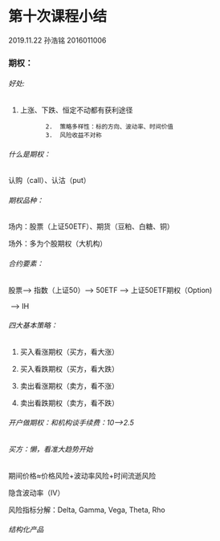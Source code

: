 # 第十次课程小结

2019.11.22  孙浩铭  2016011006

### 期权：

###### 好处:   

1.  上涨、下跌、恒定不动都有获利途径

               2.  策略多样性：标的方向、波动率、时间价值
               3.  风险收益不对称 

###### 什么是期权：

认购（call）、认沽（put）

###### 期权品种：

场内：股票（上证50ETF）、期货（豆粕、白糖、铜）

场外：多为个股期权（大机构）

###### 合约要素：

股票--> 指数（上证50）--> 50ETF --> 上证50ETF期权（Option)

​                                         --> IH

###### 四大基本策略：

1. 买入看涨期权（买方，看大涨）
2. 买入看跌期权（买方，看大跌）
3. 卖出看涨期权（卖方，看不涨）

4. 卖出看跌期权（卖方，看不跌）

###### 开户做期权：和机构谈手续费：10-->2.5

###### 买方：懒，看准大趋势开始

期间价格≈价格风险+波动率风险+时间流逝风险

隐含波动率（IV）

风险指标分解：Delta, Gamma, Vega, Theta, Rho

###### 结构化产品
